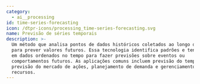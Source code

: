 ```yaml
---
category:
  - ai__processing
id: time-series-forecasting
icon: /dtpr-icons/processing_time-series-forecasting.svg
name: Previsão de séries temporais
description: >-
  Um método que analisa pontos de dados históricos coletados ao longo do tempo
  para prever valores futuros. Essa tecnologia identifica padrões e tendências
  em dados ordenados no tempo para fazer previsões sobre eventos ou
  comportamentos futuros. As aplicações comuns incluem previsão do tempo,
  previsão do mercado de ações, planejamento de demanda e gerenciamento de
  recursos.
---
```


